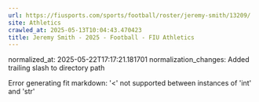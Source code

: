 ```yaml
---
url: https://fiusports.com/sports/football/roster/jeremy-smith/13209/
site: Athletics
crawled_at: 2025-05-13T10:04:43.470423
title: Jeremy Smith - 2025 - Football - FIU Athletics
---
```

normalized_at: 2025-05-22T17:17:21.181701
normalization_changes: Added trailing slash to directory path

Error generating fit markdown: '<' not supported between instances of 'int' and 'str'
